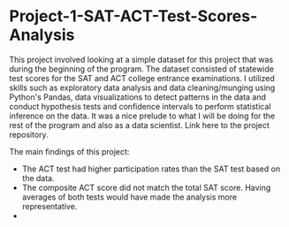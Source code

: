 # Project-1-SAT-ACT-Test-Scores-Analysis

This project involved looking at a simple dataset for this project that was during the beginning of the program. The dataset consisted of statewide test scores for the SAT and ACT college entrance examinations. I utilized skills such as exploratory data analysis and data cleaning/munging using Python's Pandas, data visualizations to detect patterns in the data and conduct hypothesis tests and confidence intervals to perform statistical inference on the data. It was a nice prelude to what I will be doing for the rest of the program and also as a data scientist. Link here to the project repository.

The main findings of this project:
- The ACT test had higher participation rates than the SAT test based on the data.
- The composite ACT score did not match the total SAT score. Having averages of both tests would have made the analysis more representative.
- 
